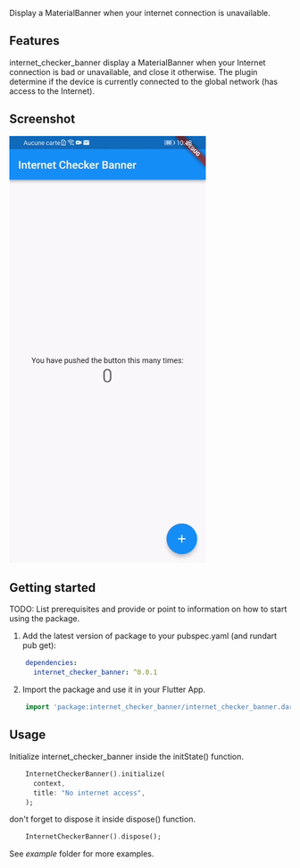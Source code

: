<!-- 
This README describes the package. If you publish this package to pub.dev,
this README's contents appear on the landing page for your package.

For information about how to write a good package README, see the guide for
[writing package pages](https://dart.dev/guides/libraries/writing-package-pages). 

For general information about developing packages, see the Dart guide for
[creating packages](https://dart.dev/guides/libraries/create-library-packages)
and the Flutter guide for
[developing packages and plugins](https://flutter.dev/developing-packages). 
-->

Display a MaterialBanner when your internet connection is unavailable.

## Features

internet_checker_banner display a MaterialBanner when your Internet 
connection is bad or unavailable, and close it otherwise. 
The plugin determine if the device is currently connected 
to the global network (has access to the Internet).


## Screenshot

![](https://github.com/Berthold-sossa/internet_checker_banner/blob/main/example/video.gif)

## Getting started

TODO: List prerequisites and provide or point to information on how to
start using the package.

1. Add the latest version of package to your pubspec.yaml (and rundart pub get):
```yaml
    dependencies:
      internet_checker_banner: ^0.0.1
```

2. Import the package and use it in your Flutter App.
```dart
    import 'package:internet_checker_banner/internet_checker_banner.dart';

```


## Usage

Initialize internet_checker_banner inside the initState() function. 

```dart
    InternetCheckerBanner().initialize(
      context,
      title: "No internet access",
    );
```

don't forget to dispose it inside dispose() function.

```dart
    InternetCheckerBanner().dispose();
```

See *example* folder for more examples.
